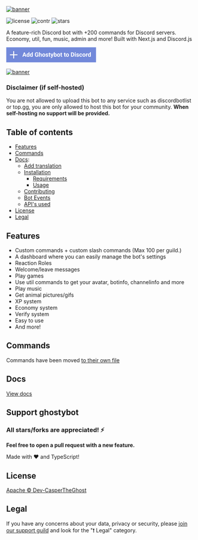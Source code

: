 [![banner](https://github.com/Dev-CasperTheGhost/ghostybot/blob/main/.github/Ghostybot-banner.png?raw=true)](https://ghostybot.tk)

![license](https://img.shields.io/github/license/dev-caspertheghost/ghostybot?color=gr)
![contr](https://img.shields.io/github/contributors/dev-caspertheghost/ghostybot)
![stars](https://img.shields.io/github/stars/dev-caspertheghost/ghostybot?color=gr)

A feature-rich Discord bot with +200 commands for Discord servers. Economy, util, fun, music, admin and more! Built with Next.js and Discord.js

[![Add ghostybot](./.github/add-to-discord.png)](https://discord.com/oauth2/authorize?client_id=632843197600759809&scope=bot%20applications.commands&permissions=8)

[![banner](https://invidget.switchblade.xyz/XxHrtkA)](https://discord.gg/XxHrtkA)

### Disclaimer (if self-hosted)

You are not allowed to upload this bot to any service such as discordbotlist or top.gg, you are only allowed to host this bot for your community. **When self-hosting no support will be provided.**

## Table of contents

- [Features](#features)
- [Commands](docs/COMMANDS.md)
- [Docs](docs/README.md):
  - [Add translation](docs/TRANSLATE.md)
  - [Installation](docs/INSTALLATION.md)
    - [Requirements](docs/INSTALLATION.md#requirements)
    - [Usage](docs/INSTALLATION.md#usage)
  - [Contributing](docs/CONTRIBUTING.md)
  - [Bot Events](/docs/BOT_EVENTS.md)
  - [API's used](/docs/APIS_USED.md)
- [License](#license)
- [Legal](#legal)

## Features

- Custom commands + custom slash commands (Max 100 per guild.)
- A dashboard where you can easily manage the bot's settings
- Reaction Roles
- Welcome/leave messages
- Play games
- Use util commands to get your avatar, botinfo, channelinfo and more
- Play music
- Get animal pictures/gifs
- XP system
- Economy system
- Verify system
- Easy to use
- And more!

## Commands

Commands have been moved [to their own file](docs/COMMANDS.md)

## Docs

[View docs](/docs/README.md)

## Support ghostybot

### All stars/forks are appreciated! ⚡

**Feel free to open a pull request with a new feature.**

Made with ❤️ and TypeScript!

## License

[Apache © Dev-CasperTheGhost](./LICENSE)

## Legal

If you have any concerns about your data, privacy or security, please [join our support guild](https://discord.gg/XxHrtkA) and look for the "❗ Legal" category.

